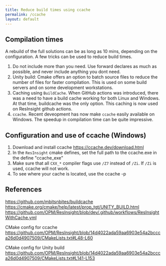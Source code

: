 ```yaml
---
title: Reduce build times using ccache
permalink: /ccache
layout: default
---
```


## Compilation times

A rebuild of the full solutions can be as long as 10 mins, depending on the configuration. A few tricks can be used to reduce build times.

1. Do not include more than you need. Use forward declares as much as possible, and never include anything you dont need. 
2. Unity build: Cmake offers an option to batch source files to reduce the number of files for faster compilation. This is used on some build servers and on some development workstations.
3. Caching using `BuildCache`. When GitHub actions was introduced, there was a need to have a build cache working for both Linux and Windows. At that time, buildcache was the only option. This caching is now used on ResInsight github actions.
4. `ccache`. Recent deveopment has now make `ccache` easily available on Windows. The speedup in compilation time can be quite impressive.


## Configuration and use of ccache (Windows)
1. Download and install ccache https://ccache.dev/download.html
2. In the `ResInsight` cmake defines, set the full path to the ccache.exe in the define "ccache_exe"
3. Make sure that all `CXX_*` compiler flags use `/Z7` instead of `/Zi`. If `/Zi` is used, ccache will not work.
4. To see where your cache is located, use the ccache -p


## References
https://github.com/mbitsnbites/buildcache
https://cmake.org/cmake/help/latest/prop_tgt/UNITY_BUILD.html
https://github.com/OPM/ResInsight/blob/dev/.github/workflows/ResInsightWithCache.yml

CMake config for ccache
https://github.com/OPM/ResInsight/blob/14d4022ada59aa6903e54a2bccca26d0d4907509/CMakeLists.txt#L48-L60

CMake config for Unity build
https://github.com/OPM/ResInsight/blob/14d4022ada59aa6903e54a2bccca26d0d4907509/CMakeLists.txt#L141-L153
